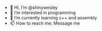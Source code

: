 - 👋 Hi, I’m @shinywesley
- 👀 I’m interested in programming
- 🌱 I’m currently learning c++ and assembly 
- 📫 How to reach me: Message me

